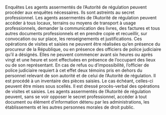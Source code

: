 Enquêtes
Les agents assermentés 	de l’Autorité de régulation peuvent procéder aux enquêtes nécessaires. Ils sont astreints au secret professionnel.
Les agents assermentés de l’Autorité de régulation peuvent accéder à tous locaux, terrains ou moyens de transport à usage professionnels, demander la communication des livres, des factures et tous autres documents professionnels et en prendre copie et recueillir, sur convocation ou sur place, les renseignements et justifications.
Ces opérations de visites et saisies ne peuvent être réalisées qu’en présence du procureur de la République, ou en présence des officiers de police judiciaire qu’il a désignés. Elles ne peuvent commencer avant six heures ou après vingt et une heure et sont effectuées en présence de l’occupant des lieux ou de son représentant. En cas de refus ou d’impossibilité, l’officier de police judiciaire requiert à cet effet deux témoins pris en dehors du personnel relevant de son autorité et de celui de l’Autorité de régulation.
Il est procédé à un inventaire des pièces saisies. Le cas échéant, celles-ci peuvent être mises sous scellés.
Il est dressé procès-verbal des opérations de visites et saisies.
Les agents assermentés de l’Autorité de régulation peuvent, sans se voir opposer le secret professionnel, accéder à tout document ou élément d’information détenu par les administrations, les établissements et les autres personnes morales de droit public.